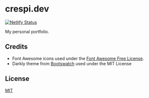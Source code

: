 # crespi.dev

[![Netlify Status](https://api.netlify.com/api/v1/badges/9e1a6dcc-aac3-4ebd-a68f-94328ff68b6a/deploy-status)](https://app.netlify.com/sites/averycrespi/deploys)

My personal portfolio.

## Credits

- Font Awesome icons used under the [Font Awesome Free License](https://github.com/FortAwesome/Font-Awesome/blob/master/LICENSE.txt).
- Darkly theme from [Bootswatch](https://bootswatch.com) used under the MIT License

## License

[MIT](https://choosealicense.com/licenses/mit/)
